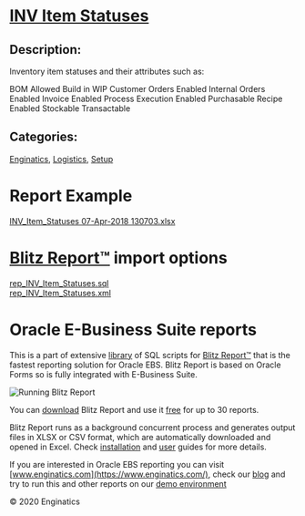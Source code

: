 # [INV Item Statuses](https://www.enginatics.com/reports/inv-item-statuses(4)/)
## Description: 
Inventory item statuses and their attributes such as:

BOM Allowed
Build in WIP
Customer Orders Enabled
Internal Orders Enabled
Invoice Enabled
Process Execution Enabled
Purchasable
Recipe Enabled
Stockable
Transactable
## Categories: 
[Enginatics](https://www.enginatics.com/library/?pg=1&category[]=Enginatics), [Logistics](https://www.enginatics.com/library/?pg=1&category[]=Logistics), [Setup](https://www.enginatics.com/library/?pg=1&category[]=Setup)
# Report Example
[INV_Item_Statuses 07-Apr-2018 130703.xlsx](https://www.enginatics.com/example/inv-item-statuses(4)/)
# [Blitz Report™](https://www.enginatics.com/blitz-report/) import options
[rep_INV_Item_Statuses.sql](https://www.enginatics.com/export/inv-item-statuses(4)/)\
[rep_INV_Item_Statuses.xml](https://www.enginatics.com/xml/inv-item-statuses(4)/)
# Oracle E-Business Suite reports

This is a part of extensive [library](https://www.enginatics.com/library/) of SQL scripts for [Blitz Report™](https://www.enginatics.com/blitz-report/) that is the fastest reporting solution for Oracle EBS. Blitz Report is based on Oracle Forms so is fully integrated with E-Business Suite. 

![Running Blitz Report](https://www.enginatics.com/wp-content/uploads/2018/01/Running-blitz-report.png) 

You can [download](https://www.enginatics.com/download/) Blitz Report and use it [free](https://www.enginatics.com/pricing/) for up to 30 reports. 

Blitz Report runs as a background concurrent process and generates output files in XLSX or CSV format, which are automatically downloaded and opened in Excel. Check [installation](https://www.enginatics.com/installation-guide/) and [user](https://www.enginatics.com/user-guide/) guides for more details.

If you are interested in Oracle EBS reporting you can visit [www.enginatics.com](https://www.enginatics.com/), check our [blog](https://www.enginatics.com/blog/) and try to run this and other reports on our [demo environment](http://demo.enginatics.com/)

© 2020 Enginatics